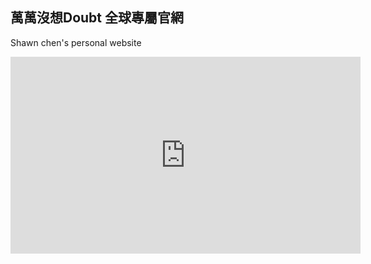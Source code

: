 ## 萬萬沒想Doubt 全球專屬官網



Shawn chen's personal website
<iframe width="560" height="315" src="https://www.youtube.com/embed/tqmMReM7-sM?start=1" title="YouTube video player" frameborder="0" allow="accelerometer; autoplay; clipboard-write; encrypted-media; gyroscope; picture-in-picture" allowfullscreen></iframe>



